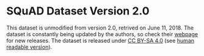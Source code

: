 # SQuAD Dataset Version 2.0

This dataset is unmodified from version 2.0, retrived on June 11, 2018. The dataset is constantly being updated by the authors, so check their [webpage](https://rajpurkar.github.io/SQuAD-explorer/) for new releases. The dataset is released under [CC BY-SA 4.0](https://creativecommons.org/licenses/by-sa/4.0/legalcode) (see [human readable version](https://creativecommons.org/licenses/by-sa/4.0/?)).
